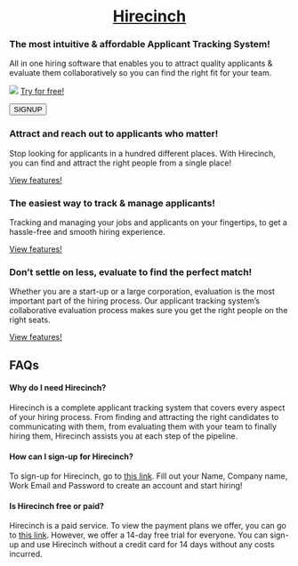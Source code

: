 <h1 align="center"><a href="https://www.hirecinch.com/">Hirecinch</a></h1>
<h3>The most intuitive & affordable Applicant Tracking System!</h3>
<p>All in one hiring software that enables you to attract quality applicants & evaluate them collaboratively so you can find the right fit for your team.</p>
<img src="https://uploads-ssl.webflow.com/61b33c9874bfaa2230d313aa/632066bad4027474e41acf27_Resume%20Updated.png"/>
<a href="https://auth.hirecinch.com/signup">Try for free!</a>

<button>SIGNUP</button>

<h3>Attract and reach out to applicants who matter!</h3>
<p>Stop looking for applicants in a hundred different places. With Hirecinch, you can find and attract the right people from a single place!</p>
<a href="https://www.hirecinch.com/source">View features!</a>

<h3>The easiest way to track & manage applicants!</h3>
<p>Tracking and managing your jobs and applicants on your fingertips, to get a hassle-free and smooth hiring experience.</p>
<a href="https://www.hirecinch.com/track">View features!</a>

<h3>Don’t settle on less, evaluate to find the perfect match!</h3>
<p>Whether you are a start-up or a large corporation, evaluation is the most important part of the hiring process. Our applicant tracking system’s collaborative evaluation process makes sure you get the right people on the right seats.</p>
<a href="https://www.hirecinch.com/evaluate">View features!</a>

<h2>
  FAQs
</h2>

<h4>Why do I need Hirecinch?</h4>
<p>Hirecinch is a complete applicant tracking system that covers every aspect of your hiring process. From finding and attracting the right candidates to communicating with them, from evaluating them with your team to finally hiring them, Hirecinch assists you at each step of the pipeline.</p>
<h4>How can I sign-up for Hirecinch?</h4>
<p>To sign-up for Hirecinch, go to <a href="https://auth.hirecinch.com/signup">this link</a>. Fill out your Name, Company name, Work Email and Password to create an account and start hiring!</p>
<h4>Is Hirecinch free or paid?</h4>
<p>Hirecinch is a paid service. To view the payment plans we offer, you can go to <a href="https://auth.hirecinch.com/pricing">this link</a>. However, we offer a 14-day free trial for everyone. You can sign-up and use Hirecinch without a credit card for 14 days without any costs incurred.</p>

